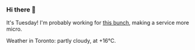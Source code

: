 ### Hi there :wave:

It's Tuesday! I'm probably working for [this bunch](https://github.com/kohofinancial), making a service more micro.

Weather in Toronto: partly cloudy, at +16°C.
